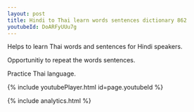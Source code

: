 ```yaml
---
layout: post
title: Hindi to Thai learn words sentences dictionary 862 
youtubeId: DoARFyUUu7g
---
```

 
 
Helps to learn Thai words and sentences for Hindi speakers.

Opportunitiy to repeat the words sentences. 

Practice Thai language. 
 
{% include youtubePlayer.html id=page.youtubeId %}
 
 
{% include analytics.html %}